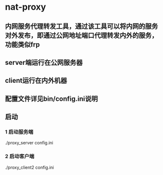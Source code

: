 # nat-proxy
## 内网服务代理转发工具，通过该工具可以将内网的服务对外发布，即通过公网地址端口代理转发内外的服务，功能类似frp
## server端运行在公网服务器
## client运行在内外机器

## 配置文件详见bin/config.ini说明


## 启动
### 1 启动服务端
./proxy_server config.ini


### 2 启动客户端
./proxy_client2 config.ini
